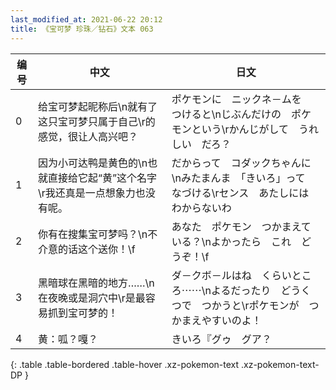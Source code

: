 ```yaml
---
last_modified_at: 2021-06-22 20:12
title: 《宝可梦 珍珠／钻石》文本 063
---
```

| 编号 | 中文 | 日文 |
| ---- | ---- | ---- |
| 0 | 给宝可梦起昵称后\n就有了这只宝可梦只属于自己\r的感觉，很让人高兴吧？ | ポケモンに　ニックネ－ムを　つけると\nじぶんだけの　ポケモンという\rかんじがして　うれしい　だろ？ |
| 1 | 因为小可达鸭是黄色的\n也就直接给它起“黄”这个名字\r我还真是一点想象力也没有呢。 | だからって　コダックちゃんに\nみたまんま　「きいろ」って　なづける\rセンス　あたしには　わからないわ |
| 2 | 你有在搜集宝可梦吗？\n不介意的话这个送你！\f | あなた　ポケモン　つかまえている？\nよかったら　これ　どうぞ！\f |
| 3 | 黑暗球在黑暗的地方……\n在夜晚或是洞穴中\r是最容易抓到宝可梦的！ | ダ－クボ－ルはね　くらいところ⋯⋯\nよるだったり　どうくつで　つかうと\rポケモンが　つかまえやすいのよ！ |
| 4 | 黄：呱？嘎？ | きいろ『グゥ　グア？ |
{: .table .table-bordered .table-hover .xz-pokemon-text .xz-pokemon-text-DP }